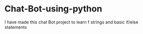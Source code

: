 # Chat-Bot-using-python
I have made this chat Bot project to learn f strings and basic if/else statements
